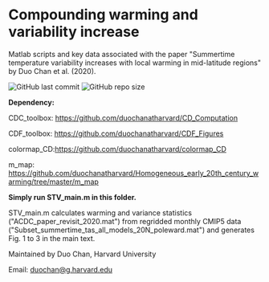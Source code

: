 # Compounding warming and variability increase

Matlab scripts and key data associated with the paper "Summertime temperature variability increases with local warming in mid-latitude regions" by Duo Chan et al. (2020).

![GitHub last commit](https://img.shields.io/github/last-commit/duochanatharvard/Compounding_warming_and_variability_increase)
![GitHub repo size](https://img.shields.io/github/repo-size/duochanatharvard/Compounding_warming_and_variability_increase)

__Dependency:__

CDC_toolbox: https://github.com/duochanatharvard/CD_Computation

CDF_toolbox: https://github.com/duochanatharvard/CDF_Figures

colormap_CD:https://github.com/duochanatharvard/colormap_CD

m_map: https://github.com/duochanatharvard/Homogeneous_early_20th_century_warming/tree/master/m_map

__Simply run STV_main.m in this folder.__

STV_main.m calculates warming and variance statistics ("ACDC_paper_revisit_2020.mat") from regridded monthly CMIP5 data ("Subset_summertime_tas_all_models_20N_poleward.mat") and generates Fig. 1 to 3 in the main text.

Maintained by Duo Chan, Harvard University

Email: duochan@g.harvard.edu
